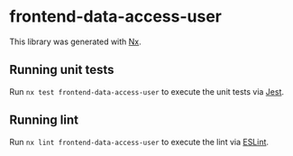 # frontend-data-access-user

This library was generated with [Nx](https://nx.dev).

## Running unit tests

Run `nx test frontend-data-access-user` to execute the unit tests via [Jest](https://jestjs.io).

## Running lint

Run `nx lint frontend-data-access-user` to execute the lint via [ESLint](https://eslint.org/).
